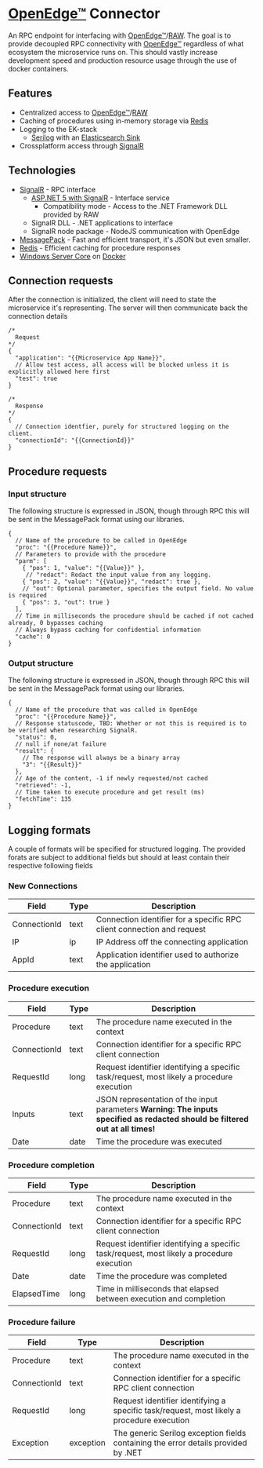 # [OpenEdge™](openedge) Connector
An RPC endpoint for interfacing with [OpenEdge™](openedge)/[RAW](raw). The goal is to provide decoupled RPC connectivity with [OpenEdge™](openedge) regardless of what ecosystem the microservice runs on.
This should vastly increase development speed and production resource usage through the use of docker containers.

## Features
* Centralized access to [OpenEdge™](openedge)/[RAW](raw)
* Caching of procedures using in-memory storage via [Redis](redis)
* Logging to the EK-stack
  * [Serilog](https://serilog.net/) with an [Elasticsearch Sink](https://github.com/serilog/serilog-sinks-elasticsearch)
* Crossplatform access through [SignalR](signalr)

## Technologies
* [SignalR](signalr) - RPC interface
  * [ASP.NET 5 with SignalR](https://dotnet.microsoft.com/apps/aspnet/signalr) - Interface service
    * Compatibility mode - Access to the .NET Framework DLL provided by RAW
  * SignalR DLL - .NET applications to interface
  * SignalR node package - NodeJS communication with OpenEdge
* [MessagePack](https://msgpack.org/index.html) - Fast and efficient transport, it's JSON but even smaller.
* [Redis](redis) - Efficient caching for procedure responses
* [Windows Server Core](https://hub.docker.com/_/microsoft-windows-servercore) on [Docker](https://www.docker.com/)

## Connection requests
After the connection is initialized, the client will need to state the microservice it's representing. The server will then communicate back the connection details
```jsonc
/*
  Request
*/
{
  "application": "{{Microservice App Name}}",
  // Allow test access, all access will be blocked unless it is explicitly allowed here first
  "test": true
}

/*
  Response
*/
{
  // Connection identfier, purely for structured logging on the client.
  "connectionId": "{{ConnectionId}}"
}
```


## Procedure requests
### Input structure
The following structure is expressed in JSON, though through RPC this will be sent in the MessagePack format using our libraries.
```jsonc
{
  // Name of the procedure to be called in OpenEdge
  "proc": "{{Procedure Name}}",
  // Parameters to provide with the procedure
  "parm": [
    { "pos": 1, "value": "{{Value}}" },
     // "redact": Redact the input value from any logging.
    { "pos": 2, "value": "{{Value}}", "redact": true },
    // "out": Optional parameter, specifies the output field. No value is required
    { "pos": 3, "out": true }
  ],
  // Time in milliseconds the procedure should be cached if not cached already, 0 bypasses caching
  // Always bypass caching for confidential information
  "cache": 0
}
```

### Output structure
The following structure is expressed in JSON, though through RPC this will be sent in the MessagePack format using our libraries.
```jsonc
{
  // Name of the procedure that was called in OpenEdge
  "proc": "{{Procedure Name}}",
  // Response statuscode, TBD: Whether or not this is required is to be verified when researching SignalR.
  "status": 0,
  // null if none/at failure
  "result": {
    // The response will always be a binary array
    "3": "{{Result}}"
  },
  // Age of the content, -1 if newly requested/not cached
  "retrieved": -1,
  // Time taken to execute procedure and get result (ms)
  "fetchTime": 135
}
```


[openedge]: (https://www.progress.com/openedge)
[raw]: (https://www.realdolmen.com/en/solution/raw)
[redis]: (https://redis.io/)
[signalr]: (https://en.wikipedia.org/wiki/SignalR)

## Logging formats
A couple of formats will be specified for structured logging.
The provided forats are subject to additional fields but should at least contain their respective following fields

### New Connections
| Field 	| Type 	| Description 	|
|-------	|------	|-------------	|
| ConnectionId | text | Connection identifier for a specific RPC client connection and request |
| IP | ip | IP Address off the connecting application |
| AppId | text | Application identifier used to authorize the application |


### Procedure execution
| Field 	| Type 	| Description 	|
|-------	|------	|-------------	|
| Procedure | text | The procedure name executed in the context  |
| ConnectionId | text | Connection identifier for a specific RPC client connection |
| RequestId | long | Request identifier identifying a specific task/request, most likely a procedure execution |
| Inputs | text | JSON representation of the input parameters **Warning: The inputs specified as redacted should be filtered out at all times!** |
| Date | date | Time the procedure was executed |

### Procedure completion
| Field 	| Type 	| Description 	|
|-------	|------	|-------------	|
| Procedure | text | The procedure name executed in the context  |
| ConnectionId | text | Connection identifier for a specific RPC client connection |
| RequestId | long | Request identifier identifying a specific task/request, most likely a procedure execution |
| Date | date | Time the procedure was completed |
| ElapsedTime | long | Time in milliseconds that elapsed between execution and completion |

### Procedure failure

| Field 	| Type 	| Description 	|
|-------	|------	|-------------	|
| Procedure | text | The procedure name executed in the context  |
| ConnectionId | text | Connection identifier for a specific RPC client connection |
| RequestId | long | Request identifier identifying a specific task/request, most likely a procedure execution |
| Exception | exception | The generic Serilog exception fields containing the error details provided by .NET |
